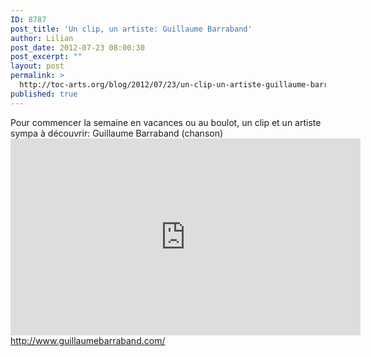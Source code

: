 ```yaml
---
ID: 8787
post_title: 'Un clip, un artiste: Guillaume Barraband'
author: Lilian
post_date: 2012-07-23 08:00:30
post_excerpt: ""
layout: post
permalink: >
  http://toc-arts.org/blog/2012/07/23/un-clip-un-artiste-guillaume-barraband/
published: true
---
```

Pour commencer la semaine en vacances ou au boulot, un clip et un artiste sympa à découvrir: Guillaume Barraband (chanson) <iframe width="560" height="315" src="http://www.youtube.com/embed/kVUsZVfHSWg" frameborder="0" allowfullscreen></iframe> <http://www.guillaumebarraband.com/>